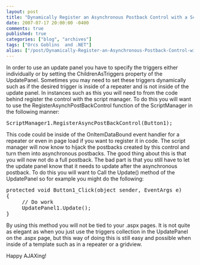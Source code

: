 ```yaml
---
layout: post
title: "Dynamically Register an Asynchronous Postback Control with a ScriptManager"
date: 2007-07-17 20:00:00 -0400
comments: true
published: true
categories: ["blog", "archives"]
tags: ["Orcs Goblins  and .NET"]
alias: ["/post/Dynamically-Register-an-Asynchronous-Postback-Control-with-a-ScriptManager", "/post/dynamically-register-an-asynchronous-postback-control-with-a-scriptmanager"]
---
```

<!-- more -->

<p>In order to use an update panel you have to specify the triggers either individually or by setting the ChildrenAsTriggers property of the UpdatePanel. Sometimes you may need to set these triggers dynamically such as if the desired trigger is inside of a repeater and is not inside of the update panel. In instances such as this you will need to from the code behind register the control with the script manager. To do this you will want to use the RegisterAsynchPostBackControl function of the ScriptManager in the following manner:</p>
<pre id="ctl00_MainBody_SourceCode">ScriptManager1.RegisterAsyncPostBackControl(Button1);</pre>
<p>This code could be inside of the OnItemDataBound event handler for a repeater or even in page load if you want to register it in code. The script manager will now know to hijack the postbacks created by this control and turn them into asynchronous postbacks. The good thing about this is that you will now not do a full postback. The bad part is that you still have to let the update panel know that it needs to update after the asynchronous postback. To do this you will want to Call the Update() method of the UpdatePanel so for example you might do the following:</p>
<pre id="ctl00_MainBody_SourceCode">protected void Button1_Click(object sender, EventArgs e)
{
&nbsp;&nbsp;&nbsp;&nbsp; // Do work
&nbsp;&nbsp;&nbsp;  UpdatePanel1.Update();
}
</pre>
<p>By using this method you will not be tied to your .aspx pages. It is not quite as elegant as when you just use the triggers collection in the UpdatePanel on the .aspx page, but this way of doing this is still easy and possible when inside of a template such as in a repeater or a gridview.</p>
<p>Happy AJAXing!&nbsp;</p>

